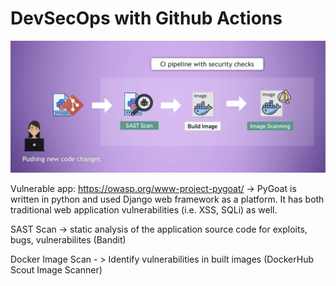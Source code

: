 # DevSecOps with Github Actions

<img src="pictures/DevSecOps-pipeline-GH-Actions-python-app.png?raw=true" width="1000">

Vulnerable app: https://owasp.org/www-project-pygoat/ -> PyGoat is written in python and used Django web framework as a platform. It has both traditional web application vulnerabilities (i.e. XSS, SQLi) as well.

SAST Scan -> static analysis of the application source code for exploits, bugs, vulnerabilites (Bandit)

Docker Image Scan - > Identify vulnerabilities in built images (DockerHub Scout Image Scanner)
